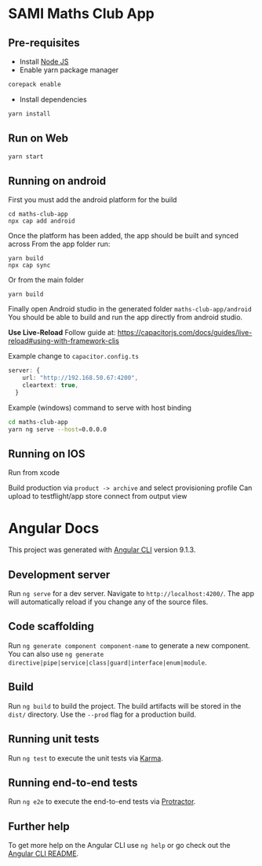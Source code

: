 # SAMI Maths Club App

## Pre-requisites

- Install [Node JS](https://nodejs.org/en/download/package-manager)
- Enable yarn package manager

```sh
corepack enable
```

- Install dependencies

```sh
yarn install
```

## Run on Web

```sh
yarn start
```

## Running on android

First you must add the android platform for the build

```
cd maths-club-app
npx cap add android
```

Once the platform has been added, the app should be built and synced across
From the app folder run:

```
yarn build
npx cap sync
```

Or from the main folder

```
yarn build
```

Finally open Android studio in the generated folder `maths-club-app/android`
You should be able to build and run the app directly from android studio.

**Use Live-Reload**
Follow guide at: https://capacitorjs.com/docs/guides/live-reload#using-with-framework-clis

Example change to `capacitor.config.ts`

```ts
server: {
    url: "http://192.168.50.67:4200",
    cleartext: true,
  }
```

Example (windows) command to serve with host binding

```sh
cd maths-club-app
yarn ng serve --host=0.0.0.0
```

## Running on IOS

Run from xcode

Build production via `product -> archive` and select provisioning profile
Can upload to testflight/app store connect from output view

# Angular Docs

This project was generated with [Angular CLI](https://github.com/angular/angular-cli) version 9.1.3.

## Development server

Run `ng serve` for a dev server. Navigate to `http://localhost:4200/`. The app will automatically reload if you change any of the source files.

## Code scaffolding

Run `ng generate component component-name` to generate a new component. You can also use `ng generate directive|pipe|service|class|guard|interface|enum|module`.

## Build

Run `ng build` to build the project. The build artifacts will be stored in the `dist/` directory. Use the `--prod` flag for a production build.

## Running unit tests

Run `ng test` to execute the unit tests via [Karma](https://karma-runner.github.io).

## Running end-to-end tests

Run `ng e2e` to execute the end-to-end tests via [Protractor](http://www.protractortest.org/).

## Further help

To get more help on the Angular CLI use `ng help` or go check out the [Angular CLI README](https://github.com/angular/angular-cli/blob/master/README.md).
